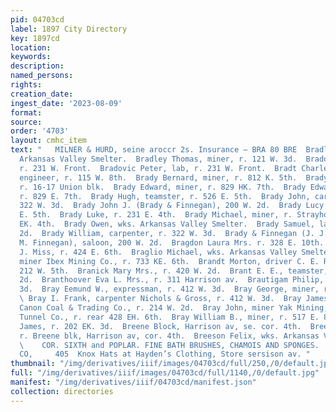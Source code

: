 ```yaml
---
pid: 04703cd
label: 1897 City Directory
key: 1897cd
location: 
keywords: 
description: 
named_persons: 
rights: 
creation_date: 
ingest_date: '2023-08-09'
format: 
source: 
order: '4703'
layout: cmhc_item
text: "   MILNER & HURD, seine aroccr 2s. Insurance — BRA 80 BRE  Bradley John, wks.
  Arkansas Valley Smelter.  Bradley Thomas, miner, r. 121 W. 3d.  Bradovic John, lab,
  r. 231 W. Front.  Bradovic Peter, lab, r. 231 W. Front.  Bradt Charles S., civil
  engineer, r. 115 W. 8th.  Brady Bernard, miner, r. 812 K. 5th.  Brady C. M. Mrs.,
  r. 16-17 Union blk.  Brady Edward, miner, r. 829 HK. 7th.  Brady Edward J., miner,
  r. 829 E. 7th.  Brady Hugh, teamster, r. 526 E. 5th.  Brady John, carpenter, r.
  322 W. 3d.  Brady John J. (Brady & Finnegan), 200 W. 2d.  Brady Lucy Mrs., r. 812
  E. 5th.  Brady Luke, r. 231 E. 4th.  Brady Michael, miner, r. Strayhorse Rd., head
  EK. 4th.  Brady Owen, wks. Arkansas Valley Smelter.  Brady Samuel, lab, r. 206 W.
  2d.  Brady William, carpenter, r. 322 W. 3d.  Brady & Finnegan (J. J. Brady and
  M. Finnegan), saloon, 200 W. 2d.  Bragdon Laura Mrs. r. 328 E. 10th.  Bragg Ollie
  J. Miss, r. 424 E. 6th.  Braglio Michael, wks. Arkansas Valley Smelter.  Brais Fred,
  miner Ibex Mining Co., r. 733 KE. 6th.  Brandt Morton, driver C. E. Rothe, r. rear
  212 W. 5th.  Branick Mary Mrs., r. 420 W. 2d.  Brant E. E., teamster, r. 123 W.
  2d.  Branthoover Eva L. Mrs., r. 311 Harrison av.  Brautigam Philip, r. 2214 E.
  3d.  Bray Eemund W., expressman, r. 412 W. 3d.  Bray George, miner, r. 512 E. 7th.
  \ Bray I. Frank, carpenter Nichols & Gross, r. 412 W. 3d.  Bray James, teamster
  Canon Coal & Trading Co., r. 214 W. 2d.  Bray John, miner Yak Mining, Milling &
  Tunnel Co., r. rear 428 EH. 6th.  Bray William B., miner, r. 517 E. 8th.  Breen
  James, r. 202 EK. 3d.  Breene Block, Harrison av, se. cor. 4th.  Breene Peter W.,
  r. Breene blk, Harrison av, cor. 4th.  Breeson Felix, wks. Arkansas Valley Smelter.
  \    COR. SIXTH and POPLAR. FINE BATH BRUSHES, CHAMOIS AND SPONGES.  THE BLOSE ORUG
  CO,     405  Knox Hats at Hayden’s Clothing, Store sersison av. "
thumbnail: "/img/derivatives/iiif/images/04703cd/full/250,/0/default.jpg"
full: "/img/derivatives/iiif/images/04703cd/full/1140,/0/default.jpg"
manifest: "/img/derivatives/iiif/04703cd/manifest.json"
collection: directories
---
```

